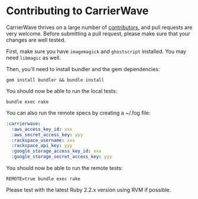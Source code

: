 # Contributing to CarrierWave

CarrierWave thrives on a large number of [contributors](https://github.com/carrierwaveuploader/carrierwave/contributors),
and pull requests are very welcome. Before submitting a pull request, please make sure that your changes are well tested.

First, make sure you have `imagemagick` and `ghostscript` installed. You may need `libmagic` as well.

Then, you'll need to install bundler and the gem dependencies:

  `gem install bundler && bundle install`

You should now be able to run the local tests:

  `bundle exec rake`

You can also run the remote specs by creating a ~/.fog file:

```yaml
:carrierwave:
  :aws_access_key_id: xxx
  :aws_secret_access_key: yyy
  :rackspace_username: xxx
  :rackspace_api_key: yyy
  :google_storage_access_key_id: xxx
  :google_storage_secret_access_key: yyy
```

You should now be able to run the remote tests:

    REMOTE=true bundle exec rake

Please test with the latest Ruby 2.2.x version using RVM if possible.
